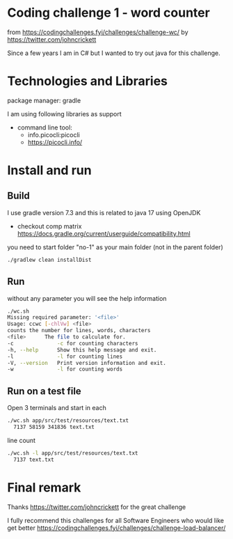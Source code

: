 
# Coding challenge 1 - word counter

from
https://codingchallenges.fyi/challenges/challenge-wc/
by
https://twitter.com/johncrickett

Since a few years I am in C# but I wanted to try out java for this challenge.

# Technologies and Libraries

package manager: gradle

I am using following libraries as support

- command line tool:
  - info.picocli:picocli
  - https://picocli.info/


# Install and run

## Build

I use gradle version 7.3 and this is related to java 17 using OpenJDK

- checkout comp matrix https://docs.gradle.org/current/userguide/compatibility.html

you need to start folder "no-1" as your main folder (not in the parent folder)

```bash
./gradlew clean installDist
```


## Run

without any parameter you will see the help information

```bash
./wc.sh
Missing required parameter: '<file>'
Usage: ccwc [-chlVw] <file>
counts the number for lines, words, characters
<file>      The file to calculate for.
-c              -c for counting characters
-h, --help      Show this help message and exit.
-l              -l for counting lines
-V, --version   Print version information and exit.
-w              -l for counting words
```

## Run on a test file

Open 3 terminals and start in each

```bash 
./wc.sh app/src/test/resources/text.txt
  7137 58159 341836 text.txt
```

line count
```bash 
./wc.sh -l app/src/test/resources/text.txt
  7137 text.txt
```



# Final remark

Thanks https://twitter.com/johncrickett for the great challenge

I fully recommend this challenges for all Software Engineers who would like get better
https://codingchallenges.fyi/challenges/challenge-load-balancer/
